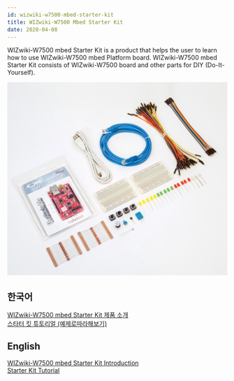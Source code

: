 ```yaml
---
id: wizwiki-w7500-mbed-starter-kit
title: WIZwiki-W7500 Mbed Starter Kit
date: 2020-04-08
---
```



WIZwiki-W7500 mbed Starter Kit is a product that helps the user to learn how
to use WIZwiki-W7500 mbed Platform board. WIZwiki-W7500 mbed Starter Kit
consists of WIZwiki-W7500 board and other parts for DIY
(Do-It-Yourself).

![mbed Starter Kit all parts](/img/products/wizwiki_mbed_kit/mbed_starter_kit_all.jpg)

## 한국어

[WIZwiki-W7500 mbed Starter Kit 제품 소개](./Product-Information-Kor.md)  
[스타터 킷 튜토리얼 (예제로따라해보기)](./Tutorial-Kor.md)  

## English

[WIZwiki-W7500 mbed Starter Kit Introduction](./Product-Information-Eng.md)  
[Starter Kit Tutorial](./Tutorial-Eng.md)
